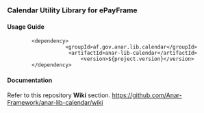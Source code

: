 ### Calendar Utility Library for ePayFrame

#### Usage Guide

```
		<dependency>
	               <groupId>af.gov.anar.lib.calendar</groupId>
	                <artifactId>anar-lib-calendar</artifactId>
                        <version>${project.version}</version>
		</dependency>

```


#### Documentation

Refer to this repository **Wiki** section.
https://github.com/Anar-Framework/anar-lib-calendar/wiki